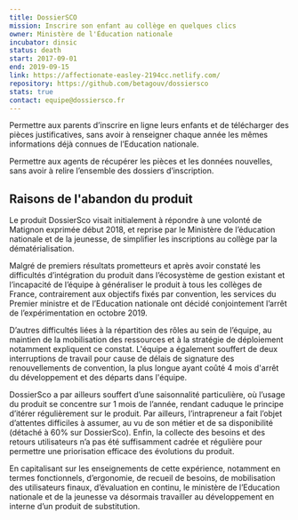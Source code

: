```yaml
---
title: DossierSCO
mission: Inscrire son enfant au collège en quelques clics
owner: Ministère de l'Éducation nationale
incubator: dinsic
status: death
start: 2017-09-01
end: 2019-09-15
link: https://affectionate-easley-2194cc.netlify.com/
repository: https://github.com/betagouv/dossiersco
stats: true
contact: equipe@dossiersco.fr
---
```


Permettre aux parents d’inscrire en ligne leurs enfants et de télécharger des pièces justificatives, sans avoir à renseigner chaque année les mêmes informations déjà connues de l’Education nationale.

Permettre aux agents de récupérer les pièces et les données nouvelles, sans avoir à relire l’ensemble des dossiers d’inscription.

## Raisons de l'abandon du produit

Le produit DossierSco visait initialement à répondre à une volonté de Matignon exprimée début 2018, et reprise par le Ministère de l’éducation nationale et de la jeunesse, de simplifier les inscriptions au collège par la dématérialisation.

Malgré de premiers résultats prometteurs et après avoir constaté les difficultés d’intégration du produit dans l’écosystème de gestion existant et l’incapacité de l’équipe à généraliser le produit à tous les collèges de France, contrairement aux objectifs fixés par convention, les services du Premier ministre et de l’Education nationale ont décidé conjointement l’arrêt de l’expérimentation en octobre 2019.

D’autres difficultés liées à la répartition des rôles au sein de l’équipe, au maintien de la mobilisation des ressources et à la stratégie de déploiement notamment expliquent ce constat. L'équipe a également souffert de deux interruptions de travail pour cause de délais de signature des renouvellements de convention, la plus longue ayant coûté 4 mois d'arrêt du développement et des départs dans l'équipe.

DossierSco a par ailleurs souffert d’une saisonnalité particulière, où l’usage du produit se concentre sur 1 mois de l’année, rendant caduque le principe d’itérer régulièrement sur le produit. Par ailleurs, l’intrapreneur a fait l’objet d’attentes difficiles à assumer, au vu de son métier et de sa disponibilité (détaché à 60% sur DossierSco). Enfin, la collecte des besoins et des retours utilisateurs n’a pas été suffisamment cadrée et régulière pour permettre une priorisation efficace des évolutions du produit.

En capitalisant sur les enseignements de cette expérience, notamment en termes fonctionnels, d’ergonomie, de recueil de besoins, de mobilisation des utilisateurs finaux, d’évaluation en continu, le ministère de l’Education nationale et de la jeunesse va désormais travailler au développement en interne d’un produit de substitution.
